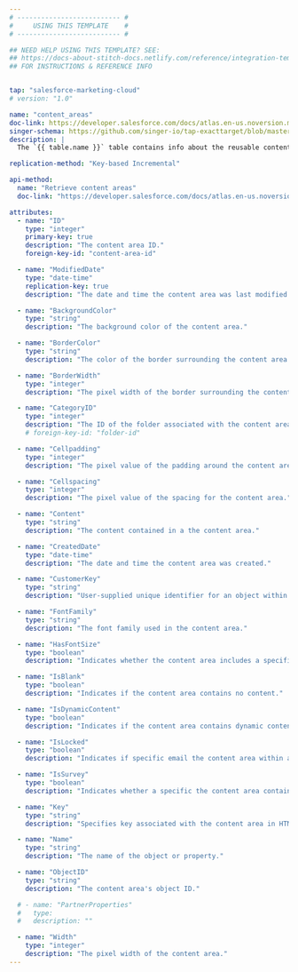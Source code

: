 ```yaml
---
# -------------------------- #
#     USING THIS TEMPLATE    #
# -------------------------- #

## NEED HELP USING THIS TEMPLATE? SEE:
## https://docs-about-stitch-docs.netlify.com/reference/integration-templates/saas-table-schema/
## FOR INSTRUCTIONS & REFERENCE INFO


tap: "salesforce-marketing-cloud"
# version: "1.0"

name: "content_areas"
doc-link: https://developer.salesforce.com/docs/atlas.en-us.noversion.mc-apis.meta/mc-apis/contentarea.htm
singer-schema: https://github.com/singer-io/tap-exacttarget/blob/master/tap_exacttarget/endpoints/content_areas.py
description: |
  The `{{ table.name }}` table contains info about the reusable content sections in your {{ integration.display_name }} account.

replication-method: "Key-based Incremental"

api-method:
  name: "Retrieve content areas"
  doc-link: "https://developer.salesforce.com/docs/atlas.en-us.noversion.mc-apis.meta/mc-apis/contentarea.htm"

attributes:
  - name: "ID"
    type: "integer"
    primary-key: true
    description: "The content area ID."
    foreign-key-id: "content-area-id"

  - name: "ModifiedDate"
    type: "date-time"
    replication-key: true
    description: "The date and time the content area was last modified."

  - name: "BackgroundColor"
    type: "string"
    description: "The background color of the content area."

  - name: "BorderColor"
    type: "string"
    description: "The color of the border surrounding the content area."

  - name: "BorderWidth"
    type: "integer"
    description: "The pixel width of the border surrounding the content area."

  - name: "CategoryID"
    type: "integer"
    description: "The ID of the folder associated with the content area."
    # foreign-key-id: "folder-id"

  - name: "Cellpadding"
    type: "integer"
    description: "The pixel value of the padding around the content area."

  - name: "Cellspacing"
    type: "integer"
    description: "The pixel value of the spacing for the content area."

  - name: "Content"
    type: "string"
    description: "The content contained in a the content area."

  - name: "CreatedDate"
    type: "date-time"
    description: "The date and time the content area was created."

  - name: "CustomerKey"
    type: "string"
    description: "User-supplied unique identifier for an object within an object type (corresponds to the external key assigned to an object in the user interface."

  - name: "FontFamily"
    type: "string"
    description: "The font family used in the content area."

  - name: "HasFontSize"
    type: "boolean"
    description: "Indicates whether the content area includes a specified font size or not."

  - name: "IsBlank"
    type: "boolean"
    description: "Indicates if the content area contains no content."

  - name: "IsDynamicContent"
    type: "boolean"
    description: "Indicates if the content area contains dynamic content."

  - name: "IsLocked"
    type: "boolean"
    description: "Indicates if specific email the content area within an Enterprise or Enterprise 2.0 account is locked and cannot be changed by subaccounts."

  - name: "IsSurvey"
    type: "boolean"
    description: "Indicates whether a specific the content area contains survey questions."

  - name: "Key"
    type: "string"
    description: "Specifies key associated with the content area in HTML body. Relates to the `email` object via a custom type."

  - name: "Name"
    type: "string"
    description: "The name of the object or property."

  - name: "ObjectID"
    type: "string"
    description: "The content area's object ID."

  # - name: "PartnerProperties"
  #   type: 
  #   description: ""

  - name: "Width"
    type: "integer"
    description: "The pixel width of the content area."
---
```

